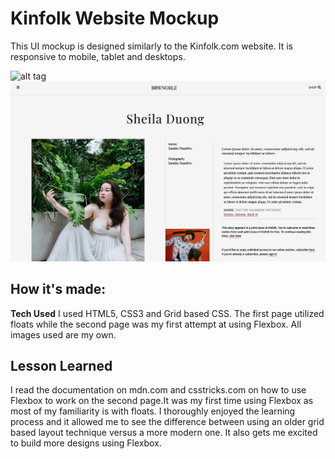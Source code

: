 # Kinfolk Website Mockup
This UI mockup is designed similarly to the Kinfolk.com website. It is responsive to mobile, tablet and desktops.

![alt tag](sc.png)
![alt tag](sc2.png)

## How it's made:
**Tech Used** I used HTML5, CSS3 and Grid based CSS. The first page utilized floats while the second page was my first attempt at using Flexbox. All images used are my own.

## Lesson Learned
I read the documentation on mdn.com and csstricks.com on how to use Flexbox to work on the second page.It was my first time using Flexbox as most of my familiarity is with floats. I thoroughly enjoyed
the learning process and it allowed me to see the difference between using an older grid based layout technique versus a more modern one. It also gets me excited to build more designs using Flexbox.
